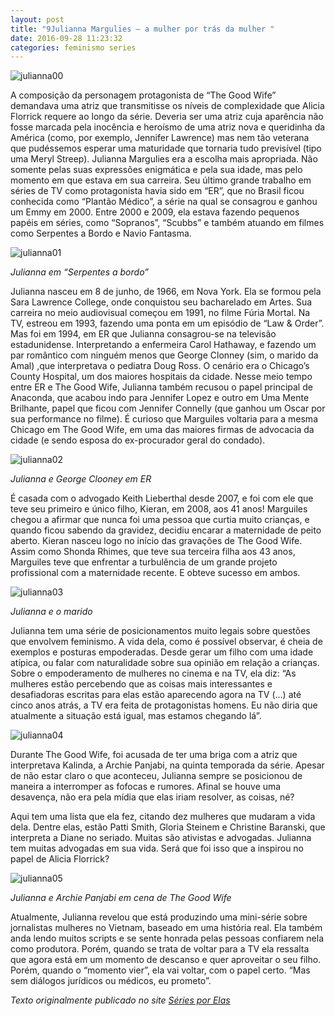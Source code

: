 ```yaml
---
layout: post
title: "9Julianna Margulies – a mulher por trás da mulher "
date: 2016-09-28 11:23:32
categories: feminismo series
---
```


![julianna00](https://raw.githubusercontent.com/monicabulgari/monicabulgari.github.io/master/images/julianna00.jpg)

A composição da personagem protagonista de “The Good Wife” demandava uma atriz que transmitisse os níveis de complexidade que 
Alicia Florrick requere ao longo da série. Deveria ser uma atriz cuja aparência não fosse marcada pela inocência e heroísmo de
uma atriz nova e queridinha da América (como, por exemplo, Jennifer Lawrence) mas nem tão veterana que pudéssemos esperar uma 
maturidade que tornaria tudo previsível (tipo uma Meryl Streep). Julianna Margulies era a escolha mais apropriada. Não somente 
pelas suas expressões enigmática e pela sua idade, mas pelo momento em que estava em sua carreira. Seu último grande trabalho em
séries de TV como protagonista havia sido em “ER”, que no Brasil ficou conhecida como “Plantão Médico”,  a série na qual se 
consagrou e ganhou um Emmy em 2000. Entre 2000 e 2009, ela estava fazendo pequenos papéis em séries, como “Sopranos”, “Scubbs” 
e também atuando em filmes como Serpentes a Bordo e Navio Fantasma.


![julianna01](https://raw.githubusercontent.com/monicabulgari/monicabulgari.github.io/master/images/julianna01.jpg)

_Julianna em “Serpentes a bordo”_

Julianna nasceu em 8 de junho, de 1966, em Nova York. Ela se formou pela Sara Lawrence College, onde conquistou seu bacharelado
em Artes. Sua carreira no meio audiovisual começou em 1991, no filme Fúria Mortal. Na TV, estreou em 1993, fazendo uma ponta
em um episódio de “Law & Order”. Mas foi em 1994, em ER que Julianna consagrou-se na televisão estadunidense.
Interpretando a enfermeira Carol Hathaway, e fazendo um par romântico com ninguém menos que George Clonney 
(sim, o marido da Amal) ,que interpretava o pediatra Doug Ross. O cenário era o Chicago’s County Hospital, 
um dos maiores hospitais da cidade. Nesse meio tempo entre ER e The Good Wife, Julianna também recusou o papel principal de 
Anaconda, que acabou indo para Jennifer Lopez e outro em Uma Mente Brilhante, papel que ficou com Jennifer Connelly (que
ganhou um Oscar por sua performance no filme). É curioso que Marguiles voltaria para a mesma Chicago em The Good Wife, em 
uma das maiores firmas de advocacia da cidade (e sendo esposa do ex-procurador geral do condado).

![julianna02](https://raw.githubusercontent.com/monicabulgari/monicabulgari.github.io/master/images/julianna02.jpg)

_Julianna e George Clooney em ER_

É casada com o advogado Keith Lieberthal desde 2007, e foi com ele que teve seu primeiro e único filho, Kieran, em 2008, 
aos 41 anos! Marguiles chegou a afirmar que nunca foi uma pessoa que curtia muito crianças, e quando ficou sabendo da gravidez, 
decidiu encarar a maternidade de peito aberto. Kieran nasceu logo no início das gravações de The Good Wife. Assim como Shonda 
Rhimes, que teve sua terceira filha aos 43 anos, Marguiles teve que enfrentar a turbulência de um grande projeto profissional 
com a maternidade recente. E obteve sucesso em ambos.

![julianna03](https://raw.githubusercontent.com/monicabulgari/monicabulgari.github.io/master/images/julianna03.jpg)

_Julianna e o marido_

Julianna tem uma série de posicionamentos muito legais sobre questões que envolvem feminismo. A vida dela, como é possível 
observar, é cheia de exemplos e posturas empoderadas. Desde gerar um filho com uma idade atípica, ou falar com naturalidade 
sobre sua opinião em relação a crianças. Sobre o empoderamento de mulheres no cinema e na TV, ela diz: “As mulheres estão 
percebendo que as coisas mais interessantes e desafiadoras escritas para elas estão aparecendo agora na TV (…) até cinco anos
atrás, a TV era feita de protagonistas homens. Eu não diria que atualmente a situação está igual, mas estamos chegando lá”.

![julianna04](https://raw.githubusercontent.com/monicabulgari/monicabulgari.github.io/master/images/julianna04.jpg)

Durante The Good Wife, foi acusada de ter uma briga com a atriz que interpretava Kalinda, a Archie Panjabi, na quinta temporada da série. Apesar de não estar claro o que aconteceu, Julianna sempre se posicionou de maneira a interromper as fofocas e rumores. Afinal se houve uma desavença, não era pela mídia que elas iriam resolver, as coisas, né?

Aqui tem uma lista que ela fez, citando dez mulheres que mudaram a vida dela. Dentre elas, estão Patti Smith, Gloria Steinem e 
Christine Baranski, que interpreta a Diane no seriado. Muitas são ativistas e advogadas. Julianna tem muitas advogadas em sua 
vida. Será que foi isso que a inspirou no papel de Alicia Florrick?

![julianna05](https://raw.githubusercontent.com/monicabulgari/monicabulgari.github.io/master/images/julianna05.jpg)

_Julianna e Archie Panjabi em cena de The Good Wife_

Atualmente, Julianna revelou que está produzindo uma mini-série sobre jornalistas mulheres no Vietnam, baseado em uma história 
real. Ela também anda lendo muitos scripts e se sente honrada pelas pessoas confiarem nela como produtora. Porém, quando se 
trata de voltar para a TV ela ressalta que agora está em um momento de descanso e quer aproveitar o seu filho. Porém, quando 
o “momento vier”, ela vai voltar, com o papel certo. “Mas sem diálogos jurídicos ou médicos, eu prometo”.

_Texto originalmente publicado no site [Séries por Elas](https://seriesporelas.com.br/julianna-margulies-mulher-por-tras-da-mulher/)_ 


